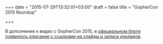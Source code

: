 +++
date = "2015-07-29T13:32:01+03:00"
draft = false
title = "GopherCon 2015 Roundup"

+++

<p>В дополнение к видео с GopherCon 2015, в <a href="http://blog.golang.org/gophercon2015">официальном блоге появилось описание с ссылками на слайды и записи докладов</a>.</p>

